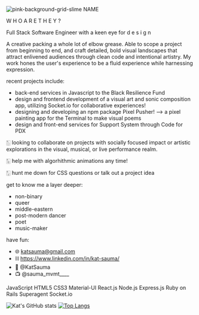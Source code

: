 
![pink-background-grid-slime NAME](https://user-images.githubusercontent.com/74579728/117240753-6431ca00-ade6-11eb-8bbd-96842c72f260.jpg)




<!--
**kat-sauma/kat-sauma** is a ✨ _special_ ✨ repository because its `README.md` (this file) appears on your GitHub profile. -->

W H O   A R E   T H E Y   ?
 
Full Stack Software Engineer with a keen eye for d e s i g n 

A creative packing a whole lot of elbow grease. 
Able to scope a project from beginning to end, and craft detailed, bold visual landscapes that attract enlivened audiences through clean code and intentional artistry. My work hones the user's experience to be a fluid experience while harnessing expression. 

recent projects include: 
* back-end services in Javascript to the Black Resilience Fund
* design and frontend development of a visual art and sonic composition app, utilizing Socket.io for collaborative experiences!
* designing and developing an npm package Pixel Pusher! --> a pixel painting app for the Terminal to make visual poems
* design and front-end services for Support System through Code for PDX


🀢 looking to collaborate on projects with socially focused impact or artistic explorations in the visual, musical, or live performance realm.


🀥 help me with algorhithmic animations any time!


🀣 hunt me down for CSS questions or talk out a project idea


get to know me a layer deeper:
* non-binary
* queer
* middle-eastern
* post-modern dancer
* poet
* music-maker

have fun:
- 🌐  katsauma@gmail.com
- ⛓  https://www.linkedin.com/in/kat-sauma/
- 🐣  @KatSauma
- 📺  @sauma_mvmt____

JavaScript
HTML5
CSS3
Material-UI
React.js
Node.js
Express.js
Ruby on Rails
Superagent
Socket.io

![Kat's GitHub stats](https://github-readme-stats.vercel.app/api?username=kat-sauma&theme=buefy&show_icons=true&bg_color=DEG,FFC476,FFEF72,B3F0C4,E2D3F2,A3C0FA)
[![Top Langs](https://github-readme-stats.vercel.app/api/top-langs/?username=kat-sauma&layout=compact)](https://github.com/kat-sauma/github-readme-stats&text_color=DEG,A3C0FA)

